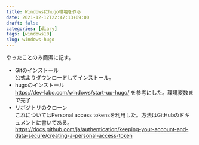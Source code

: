 ```yaml
---
title: Windowsにhugo環境を作る
date: 2021-12-12T22:47:13+09:00
draft: false
categories: [diary]
tags: [windows10]
slug: windows-hugo
---
```

やったことのみ簡潔に記す。

- Gitのインストール  
  公式よりダウンロードしてインストール。
- hugoのインストール  
  https://dev-labo.com/windows/start-up-hugo/ を参考にした。環境変数まで完了
- リポジトリのクローン  
  これについてはPersonal access tokensを利用した。方法はGitHubのドキュメントに書いてある。  
  https://docs.github.com/ja/authentication/keeping-your-account-and-data-secure/creating-a-personal-access-token